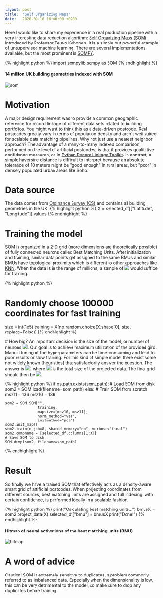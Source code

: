 ```yaml
---
layout: post
title:  "Self Organizing Maps"
date:   2020-09-16 16:00:00 +0200
---
```

Here I would like to share my experience in a real production pipeline with a very interesting data reduction algorithm: [Self Organizing Maps (SOM)][SOM] introduced by Professor Teuvo Kohonen. It is a simple but powerful example of unsupervised machine learning. There are several implementations available, but the most prominent is [SOMPY].   

{% highlight python %}
import sompylib.sompy as SOM
{% endhighlight %}

#### 14 million UK building geometries indexed with SOM
![som](https://github.com/GAnagno/myblog/blob/gh-pages/assets/images/som2.png?raw=true)

# Motivation
A major design requirement was to provide a common geographic reference for record linkage of different data sets related to building portfolios. You might want to think this as a data-driven postcode. Real postcodes greatly vary in terms of population density and aren't well suited for scalable data matching pipelines. Why not just use a nearest neighbor approach? The advantage of a many-to-many indexed comparison, performed on the level of artificial postcodes, is that it provides qualitative confidence measures, as in [Python Record Linkage Toolkit]. In contrast, a simple haversine distance is difficult to interpret because an absolute tolerance of 10 meters might be "good enough" in rural areas, but "poor" in densely populated urban areas like Soho.

# Data source
The data comes from [Ordinance Survey (OS)][OS] and contains all building geometries in the UK.
{% highlight python %}
X = selected_df[["Latitude", "Longitude"]].values
{% endhighlight %}

# Training the model
SOM is organized in a 2-D grid (more dimensions are theoretically possible) of fully connected neurons called Best Matching Units. After initialization and training, similar data points get assigned to the same BMUs and similar BMUs have topological proximity which is different to other approaches like [KNN]. When the data is in the range of millions, a sample of <img src="https://render.githubusercontent.com/render/math?math=1e5"> would suffice for training.

{% highlight python %}
# Randomly choose 100000 coordinates for fast training
size = int(1e5)
training = X[np.random.choice(X.shape[0], size, replace=False)]
{% endhighlight %}
<div style="page-break-after: always;"></div>
# How big?
An important decision is the size of the model, or number of neurons <img src="https://render.githubusercontent.com/render/math?math=M">. Our goal is to achieve maximum utilization of the provided gird. Manual tuning of the hyperparameters can be time-consuming and lead to poor results or slow training. For this kind of simple model there exist some not widely known [heuristics] that satisfactorily answer the question. The answer is <img src="https://render.githubusercontent.com/render/math?math=M \approx 5 sqrt(N)">, where <img src="https://render.githubusercontent.com/render/math?math=N"> is the total size of the projected data. The final grid should then be <img src="https://render.githubusercontent.com/render/math?math=sqrt(M) \times sqrt(M)">.

{% highlight python %}
if os.path.exists(som_path):
    # Load SOM from disk
    som2 = SOM.load(filename=som_path)
else:
    # Train SOM from scratch
    msz11 = 136
    msz10 = 136

    som2 = SOM.SOM("",
                   training,
                   mapsize=[msz10, msz11],
                   norm_method="var",
                   initmethod="pca")
    som2.init_map()
    som2.train(n_job=8, shared_memory="no", verbose="final")
    som2.compname = [selected_df.columns[1:3]]
    # Save SOM to disk
    SOM.dump(som2, filename=som_path)
{% endhighlight %}

# Result
So finally we have a trained SOM that effectively acts as a density-aware smart grid of artificial postcodes. When projecting coordinates from different sources, best matching units are assigned and full indexing, with certain confidence, is performed locally in a scalable fashion.

{% highlight python %}
print("Calculating best matching units...")
bmusX = som2.project_data(X)
selected_df["bmu"] = bmusX
print("Done!")
{% endhighlight %}


#### Hitmap of neural activations of the best matching units (BMU)

![hitmap](https://github.com/GAnagno/myblog/blob/gh-pages/assets/images/hitmap.png?raw=true)

# A word of advice
Caution! SOM is extremely sensitive to duplicates, a problem commonly referred to as imbalanced data. Especially when the dimensionality is low, this can be very detrimental to the model, so make sure to drop any duplicates before training.

[SOM]: https://en.wikipedia.org/wiki/Self-organizing_map
[OS]: https://www.ordnancesurvey.co.uk/
[SOMPY]: https://github.com/sevamoo/SOMPY
[Python Record Linkage Toolkit]: https://recordlinkage.readthedocs.io/en/latest/ref-index.html
[KNN]: https://en.wikipedia.org/wiki/K-nearest_neighbors_algorithm
[heuristics]: https://www.researchgate.net/post/How_many_nodes_for_self-organizing_maps
